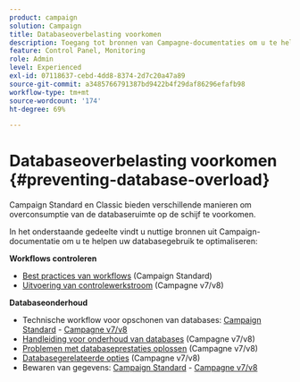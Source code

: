 ```yaml
---
product: campaign
solution: Campaign
title: Databaseoverbelasting voorkomen
description: Toegang tot bronnen van Campagne-documentaties om u te helpen databaseoverbelasting op uw instanties te voorkomen.
feature: Control Panel, Monitoring
role: Admin
level: Experienced
exl-id: 07118637-cebd-4dd8-8374-2d7c20a47a89
source-git-commit: a3485766791387bd9422b4f29daf86296efafb98
workflow-type: tm+mt
source-wordcount: '174'
ht-degree: 69%

---
```


# Databaseoverbelasting voorkomen {#preventing-database-overload}

Campaign Standard en Classic bieden verschillende manieren om overconsumptie van de databaseruimte op de schijf te voorkomen.

In het onderstaande gedeelte vindt u nuttige bronnen uit Campaign-documentatie om u te helpen uw databasegebruik te optimaliseren:

**Workflows controleren**

* [Best practices van workflows](https://experienceleague.adobe.com/docs/campaign-standard/using/managing-processes-and-data/workflow-general-operation/best-practices-workflows.html?lang=nl) (Campaign Standard)
* [Uitvoering van controlewerkstroom](https://experienceleague.adobe.com/docs/campaign-classic/using/automating-with-workflows/monitoring-workflows/monitoring-workflow-execution.html?lang=nl) (Campagne v7/v8)

**Databaseonderhoud**

* Technische workflow voor opschonen van databases: [Campaign Standard](https://experienceleague.adobe.com/docs/campaign-standard/using/administrating/application-settings/technical-workflows.html?lang=nl#list-of-technical-workflows) - [Campagne v7/v8](https://experienceleague.adobe.com/docs/campaign-classic/using/monitoring-campaign-classic/data-processing/database-cleanup-workflow.html?lang=nl)
* [Handleiding voor onderhoud van databases](https://experienceleague.adobe.com/docs/campaign-classic/using/monitoring-campaign-classic/database-maintenance/recommendations.html?lang=nl) (Campagne v7/v8)
* [Problemen met databaseprestaties oplossen](https://experienceleague.adobe.com/docs/campaign-classic/using/monitoring-campaign-classic/database-maintenance/recommendations.html?lang=nl) (Campagne v7/v8)
* [Databasegerelateerde opties](https://experienceleague.adobe.com/docs/campaign-classic/using/installing-campaign-classic/appendices/configuring-campaign-options.html?lang=nl#database) (Campagne v7/v8)
* Bewaren van gegevens: [Campaign Standard](https://experienceleague.adobe.com/docs/campaign-standard/using/administrating/application-settings/data-retention.html?lang=nl) - [Campagne v7/v8](https://experienceleague.adobe.com/docs/campaign-classic/using/configuring-campaign-classic/data-model/data-model-best-practices.html?lang=nl#data-retention)
